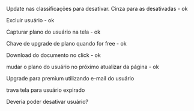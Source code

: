 



Update nas classificações para desativar. Cinza para as desativadas - ok

Excluir usuário - ok


Capturar plano do usuário na tela - ok

Chave de upgrade de plano quando for free - ok

Download do documento no click - ok

mudar o plano do usuário no próximo atualizar da página - ok

Upgrade para premium utilizando e-mail do usuário




trava tela para usuário expirado

Deveria poder desativar usuário?
